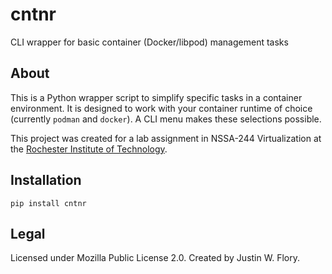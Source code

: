 cntnr
=====

CLI wrapper for basic container (Docker/libpod) management tasks


## About

This is a Python wrapper script to simplify specific tasks in a container environment.
It is designed to work with your container runtime of choice (currently `podman` and `docker`).
A CLI menu makes these selections possible.

This project was created for a lab assignment in NSSA-244 Virtualization at the [Rochester Institute of Technology](https://www.rit.edu/).


## Installation

```
pip install cntnr
```


## Legal

Licensed under Mozilla Public License 2.0.
Created by Justin W. Flory.
